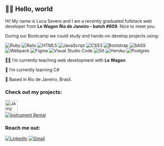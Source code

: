 ## 👋🏼 Hello, world

Hi! My name is Luca Severo and I am a recently graduated fullstack web developer from **Le Wagon Rio de Janeiro -  batch #609**.
Nice to meet you.

During our Bootcamp we could study and hands-on develop projects using:

<img alt="Ruby" src="https://img.shields.io/badge/ruby-%23CC342D.svg?style=for-the-badge&logo=ruby&logoColor=white"/> <img alt="Rails" src="https://img.shields.io/badge/rails-%23CC0000.svg?style=for-the-badge&logo=ruby-on-rails&logoColor=white"/> <img alt="HTML5" src="https://img.shields.io/badge/html5-%23E34F26.svg?style=for-the-badge&logo=html5&logoColor=white"/>  <img alt="JavaScript" src="https://img.shields.io/badge/javascript-%23323330.svg?style=for-the-badge&logo=javascript&logoColor=%23F7DF1E"/> <img alt="CSS3" src="https://img.shields.io/badge/css3-%231572B6.svg?style=for-the-badge&logo=css3&logoColor=white"/> <img alt="Bootstrap" src="https://img.shields.io/badge/bootstrap-%23563D7C.svg?style=for-the-badge&logo=bootstrap&logoColor=white"/> <img alt="SASS" src="https://img.shields.io/badge/SASS-hotpink.svg?style=for-the-badge&logo=SASS&logoColor=white"/> <img alt="Webpack" src="https://img.shields.io/badge/webpack-%238DD6F9.svg?style=for-the-badge&logo=webpack&logoColor=black" /> <img alt="Figma" src="https://img.shields.io/badge/figma-%23F24E1E.svg?style=for-the-badge&logo=figma&logoColor=white"/> <img alt="Visual Studio Code" src="https://img.shields.io/badge/VisualStudioCode-0078d7.svg?style=for-the-badge&logo=visual-studio-code&logoColor=white"/> <img alt="Git" src="https://img.shields.io/badge/git-%23F05033.svg?style=for-the-badge&logo=git&logoColor=white"/> <img alt="Heroku" src="https://img.shields.io/badge/heroku-%23430098.svg?style=for-the-badge&logo=heroku&logoColor=white"/> <img alt="Postgres" src ="https://img.shields.io/badge/postgres-%23316192.svg?style=for-the-badge&logo=postgresql&logoColor=white"/>

👨‍🏫 I’m currently teaching web development with **Le Wagon**

🌱 I’m currently learning C#

📍 Based in Rio de Janeiro, Brasil.

### Check out my projects:

<a href="http://jamz.club/">
  <img alt="Jamz" src="https://res.cloudinary.com/dsau5l93q/image/upload/v1648097939/Jamz_m8cdgq.svg" style="height: 40px"/>

</a>
<br>
<a href="http://rentaninst.herokuapp.com/">
  <img alt="Instrument Rental" src="https://res.cloudinary.com/rent-an-instrument/image/upload/v1622641825/egqkqzb8itklcsndvwhm.svg"/>
</a>

### Reach me out:

[<img alt="LinkedIn" src="https://img.shields.io/badge/linkedin-%230077B5.svg?style=for-the-badge&logo=linkedin&logoColor=white"/>](https://www.linkedin.com/in/lucasevero/)  [<img alt="Gmail" src="https://img.shields.io/badge/Gmail-D14836?style=for-the-badge&logo=gmail&logoColor=white" />](mailto:luca98.severo@gmail.com?subject=We%20liked%20your%20CV!)


<!--

Here are some ideas to get you started:

- 🔭 I’m currently working on ...
- 🌱 I’m currently learning ...
- 👯 I’m looking to collaborate on ...
- 🤔 I’m looking for help with ...
- 💬 Ask me about ...
- 📫 How to reach me: ...
- 😄 Pronouns: ...
- ⚡ Fun fact: ...
-->
